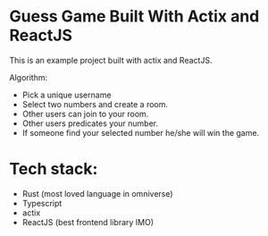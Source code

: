 # Guess Game Built With Actix and ReactJS

This is an example project built with actix and ReactJS.

Algorithm:

- Pick a unique username
- Select two numbers and create a room.
- Other users can join to your room.
- Other users predicates your number.
- If someone find your selected number he/she will win the game.



# Tech stack:

- Rust (most loved language in omniverse)
- Typescript
- actix
- ReactJS (best frontend library IMO)



